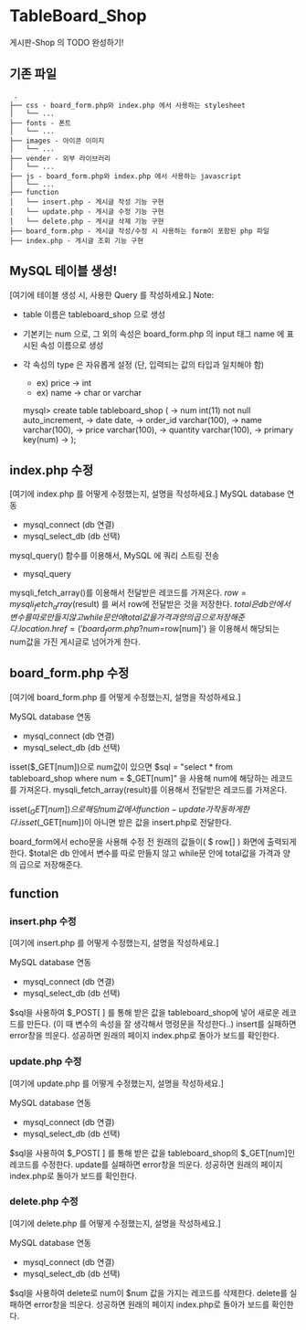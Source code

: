 # TableBoard_Shop
게시판-Shop 의 TODO 완성하기!

## 기존 파일
```
 .
├── css - board_form.php와 index.php 에서 사용하는 stylesheet
│   └── ...
├── fonts - 폰트
│   └── ...
├── images - 아이콘 이미지
│   └── ...
├── vender - 외부 라이브러리
│   └── ...
├── js - board_form.php와 index.php 에서 사용하는 javascript
│   └── ...
├── function
│   └── insert.php - 게시글 작성 기능 구현
│   └── update.php - 게시글 수정 기능 구현
│   └── delete.php - 게시글 삭제 기능 구현
├── board_form.php - 게시글 작성/수정 시 사용하는 form이 포함된 php 파일
├── index.php - 게시글 조회 기능 구현
```

## MySQL 테이블 생성!

[여기에 테이블 생성 시, 사용한 Query 를 작성하세요.]
Note: 
- table 이름은 tableboard_shop 으로 생성
- 기본키는 num 으로, 그 외의 속성은 board_form.php 의 input 태그 name 에 표시된 속성 이름으로 생성
- 각 속성의 type 은 자유롭게 설정 (단, 입력되는 값의 타입과 일치해야 함)
    - ex) price -> int
    - ex) name -> char or varchar
    
    mysql> create table tableboard_shop (
                -> num int(11) not null auto_increment,
                -> date date,
                -> order_id varchar(100),
                -> name varchar(100),
                -> price varchar(100),
                -> quantity varchar(100),
                -> primary key(num)
                -> );
    
## index.php 수정
[여기에 index.php 를 어떻게 수정했는지, 설명을 작성하세요.]
 MySQL database 연동
- mysql_connect  (db 연결)
- mysql_select_db  (db 선택)

mysql_query() 함수를 이용해서, MySQL 에 쿼리 스트링 전송 
- mysql_query

mysqli_fetch_array()를 이용해서 전달받은 레코드를 가져온다. 
$row = mysqli_fetch_array($result) 를 써서 row에 전달받은 것을 저장한다.
$total은 db 안에서 변수를 따로 만들지 않고 while문 안에 total값을 가격과 양의 곱으로 저장해준다.
location.href = ('board_form.php?num=$row[num]') 을 이용해서 해당되는 num값을 가진 게시글로 넘어가게 한다.

## board_form.php 수정
[여기에 board_form.php 를 어떻게 수정했는지, 설명을 작성하세요.]

 MySQL database 연동
- mysql_connect  (db 연결)
- mysql_select_db  (db 선택)

isset($_GET[num])으로 num값이 있으면 $sql = "select * from tableboard_shop where num = $_GET[num]" 을 사용해
num에 해당하는 레코드를 가져온다.
mysqli_fetch_array(result)를 이용해서 전달받은 레코드를 가져온다.

isset($_GET[num])으로 해당 num값에서 function- update가 작동하게 한다.
isset($_GET[num])이 아니면 받은 값을 insert.php로 전달한다.

board_form에서 echo문을 사용해 수정 전 원래의 값들이( $ row[] ) 화면에 출력되게 한다. 
$total은 db 안에서 변수를 따로 만들지 않고 while문 안에 total값을 가격과 양의 곱으로 저장해준다. 

## function


### insert.php 수정
[여기에 insert.php 를 어떻게 수정했는지, 설명을 작성하세요.]

 MySQL database 연동
- mysql_connect  (db 연결)
- mysql_select_db  (db 선택)

$sql을 사용하여 $_POST[ ] 를 통해 받은 값을 tableboard_shop에 넣어 새로운 레코드를 만든다.
(이 때 변수의 속성을 잘 생각해서 명령문을 작성한다..)
‌insert를 실패하면 error창을 띄운다.
성공하면 원래의 페이지 index.php로 돌아가 보드를 확인한다.

### update.php 수정
[여기에 update.php 를 어떻게 수정했는지, 설명을 작성하세요.]

 MySQL database 연동
- mysql_connect  (db 연결)
- mysql_select_db  (db 선택)

$sql을 사용하여 $_POST[ ] 를 통해 받은 값을 tableboard_shop의 $_GET[num]인 레코드를 수정한다.
update를 실패하면 error창을 띄운다.
성공하면 원래의 페이지 index.php로 돌아가 보드를 확인한다.

### delete.php 수정
[여기에 delete.php 를 어떻게 수정했는지, 설명을 작성하세요.]

 MySQL database 연동
- mysql_connect  (db 연결)
- mysql_select_db  (db 선택)

$sql을 사용하여 delete로 num이 $num 값을 가지는 레코드를 삭제한다.
delete를 실패하면 error창을 띄운다.
성공하면 원래의 페이지 index.php로 돌아가 보드를 확인한다.